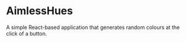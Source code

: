 # AimlessHues  
  
A simple React-based application that generates random colours at the click of a button.